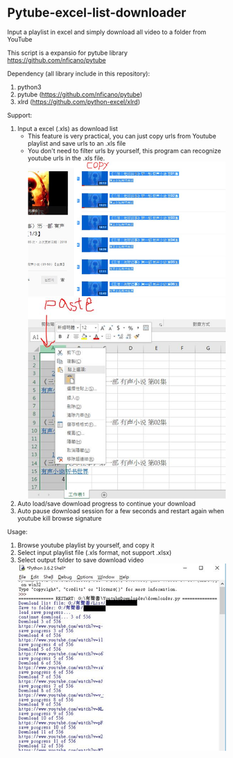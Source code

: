 # Pytube-excel-list-downloader  
Input a playlist in excel and simply download all video to a folder from YouTube  
    
This script is a expansio for pytube library   
https://github.com/nficano/pytube

Dependency (all library include in this repository):
1. python3
2. pytube     (https://github.com/nficano/pytube)
3. xlrd       (https://github.com/python-excel/xlrd)
  
Support:  
1. Input a excel (.xls) as download list    
   - This feature is very practical, you can just copy urls from Youtube playlist and save urls to an .xls file  
   - You don't need to filter urls by yourself, this program can recognize youtube urls in the .xls file.
   ![demo](https://raw.githubusercontent.com/SAM33/Pytube-excel-list-downloader/master/demo1.JPG)   
   ![demo](https://raw.githubusercontent.com/SAM33/Pytube-excel-list-downloader/master/demo2.JPG)   
2. Auto load/save download progress to continue your download  
3. Auto pause download session for a few seconds and restart again when youtube kill browse signature   
   
Usage:  
1. Browse youtube playlist by yourself, and copy it  
2. Select input playlist file (.xls format, not support .xlsx)   
3. Select output folder to save download video  
![demo](https://raw.githubusercontent.com/SAM33/Pytube-excel-list-downloader/master/demo3.JPG)   


